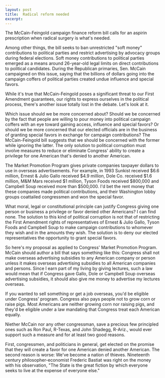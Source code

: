 ```yaml
---
layout: post
title:  Radical reform needed
excerpt:
---
```




            

    

            

The McCain-Feingold campaign finance reform bill calls for an aspirin prescription when radical surgery is what's needed. 

Among other things, the bill seeks to ban unrestricted "soft money" contributions to political parties and restrict advertising by advocacy groups during federal elections. Soft money contributions to political parties emerged as a means around 26-year-old legal limits on direct contributions to political candidates. During the Republican primaries, Sen. McCain campaigned on this issue, saying that the billions of dollars going into the campaign coffers of political parties created undue influence and special favors. 

While it's true that McCain-Feingold poses a significant threat to our First Amendment guarantees, our rights to express ourselves in the political process, there's another issue totally lost in the debate. Let's look at it. 

Which issue should we be more concerned about? Should we be concerned by the fact that people are willing to pour money into political campaign coffers with an eye toward gaining access, influence and special favors? Or should we be more concerned that our elected officials are in the business of granting special favors in exchange for campaign contributions? The McCain-Feingold bill suggests that we should be concerned with the former while ignoring the latter. The only solution to political corruption must involve measures to reduce or eliminate Congress' ability to create a privilege for one American that's denied to another American. 

The Market Promotion Program gives private companies taxpayer dollars to use in overseas advertisements. For example, in 1993 Sunkist received $6.6 million, Ernest & Julio Gallo received $4.9 million, Dole Co. received $1.6 million, M&M Mars received $1 million, Tyson Foods received $800,000 and Campbell Soup received more than $500,000. I'd bet the rent money that these companies made political contributions, and their Washington lobby groups coattailed congressmen and won the special favor.

What moral, legal or constitutional principle can justify Congress giving one person or business a privilege or favor denied other Americans? I can find none. The solution to this kind of political corruption is not that of restricting the First Amendment rights of representatives of Ernest & Julio Gallo, Tyson Foods and Campbell Soup to make campaign contributions to whomever they wish and in the amounts they wish. The solution is to deny our elected representatives the opportunity to grant special favors. 

So here's my proposal as applied to Congress' Market Promotion Program. McCain should author a bill that says something like this: Congress shall not make overseas advertising subsidies to any American company or person unless it makes overseas advertising subsidies to all American companies and persons. Since I earn part of my living by giving lectures, such a law would mean that if Congress gave Gallo, Dole or Campbell Soup overseas advertising subsidies, it should also give me money to advertise my lectures overseas. 

If you wanted to sell something or get a job overseas, you'd be eligible under Congress' program. Congress also pays people not to grow corn or raise pigs. Most Americans are neither growing corn nor raising pigs, and they'd be eligible under a law mandating that Congress treat each American equally. 

Niether McCain nor any other congressman, save a precious few principled ones such as Ron Paul, R-Texas, and John Shadegg, R-Ariz., would ever support such a measure and for at least two good reasons. 

First, congressmen, and politicians in general, get elected on the promise that they will create a favor for one American denied another American. The second reason is worse: We've become a nation of thieves. Nineteenth century philosopher-economist Frederic Bastiat was right on the money with his observation, "The State is the great fiction by which everyone seeks to live at the expense of everyone else." 

        
